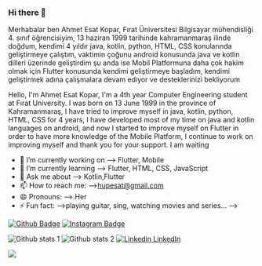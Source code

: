 ### Hi there 👋

Merhabalar ben Ahmet Esat Kopar, Fırat Üniversitesi Bilgisayar mühendisliği 4. sınıf öğrencisiyim, 
13 haziran 1999 tarihinde kahramanmaraş ilinde doğdum, 
kendimi 4 yıldır java, kotlin, python, HTML, CSS konularında geliştirmeye çalıştım, vaktimin çoğunu android konusunda java ve kotlin dilleri üzerinde geliştirdim şu anda ise Mobil Platformuna daha çok hakim olmak için Flutter konusunda kendimi geliştirmeye başladım, kendimi geliştirmek adına çalışmalara devam ediyor ve desteklerinizi bekliyorum


Hello, I'm Ahmet Esat Kopar, I'm a 4th year Computer Engineering student at Fırat University.
I was born on 13 June 1999 in the province of Kahramanmaraş,
I have tried to improve myself in java, kotlin, python, HTML, CSS for 4 years, I have developed most of my time on java and kotlin languages on android, and now I started to improve myself on Flutter in order to have more knowledge of the Mobile Platform, I continue to work on improving myself and thank you for your support. I am waiting

<!--
**Qhupe/Qhupe** is a ✨ _special_ ✨ repository because its `README.md` (this file) appears on your GitHub profile.

Here are some ideas to get you started:
-->
- 🔭 I’m currently working on --> Flutter, Mobile
- 🌱 I’m currently learning --> Flutter, HTML, CSS, JavaScript
- 💬 Ask me about --> Kotlin,Flutter
- 📫 How to reach me: -->hupesat@gmail.com
- 😄 Pronouns: -->.Her
- ⚡ Fun fact: -->playing guitar, sing,
watching movies and series...
-->


[![Github Badge](https://img.shields.io/badge/-Github-000?style=quare&labelColor=000&logo=Github&logoColor=white&link=link)](github.com/Qhupe) 
[![Instagram Badge](https://img.shields.io/badge/-Instagram-C13584?style=flat-quare&labelColor=C13584&logo=instagram&logoColor=white&link=link)](www.instagram.com/aekopar)  


![Github stats 1](https://github-readme-stats.vercel.app/api?username=Qhupe&show_icons=true&theme=gradient) 
![Github stats 2](https://github-readme-stats.vercel.app/api?username=Qhupe&show_icons=true&theme=radical)
[![Linkedin](https://i.stack.imgur.com/gVE0j.png) LinkedIn](https://www.linkedin.com/in/ahmet-esat-kopar-585841186/)
&nbsp;


 <img src="https://media3.giphy.com/media/98uBZTzlXMhkk/giphy.gif?cid=ecf05e474rmt9uqo3zcu7icsm0kwa0ty5brqhd6pnoola4i9&rid=giphy.gif&ct=g" width="auto">



